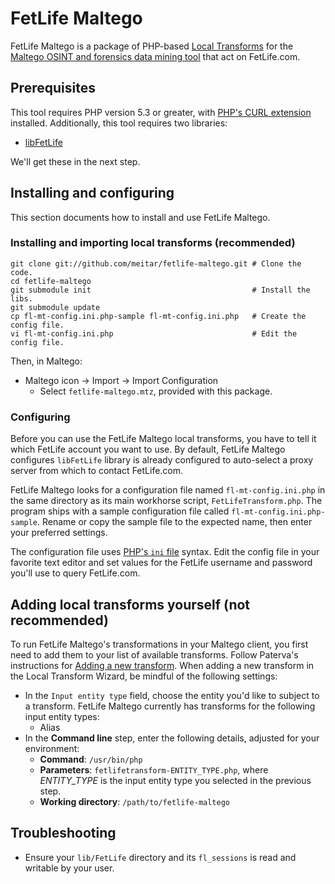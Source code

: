 # FetLife Maltego

FetLife Maltego is a package of PHP-based [Local Transforms](https://www.paterva.com/web6/documentation/developer-local.php) for the [Maltego OSINT and forensics data mining tool](https://en.wikipedia.org/wiki/Maltego) that act on FetLife.com.

## Prerequisites

This tool requires PHP version 5.3 or greater, with [PHP's CURL extension](https://php.net/manual/en/book.curl.php) installed. Additionally, this tool requires two libraries:

* [libFetLife](https://github.com/meitar/libFetLife)

We'll get these in the next step.

## Installing and configuring

This section documents how to install and use FetLife Maltego.

### Installing and importing local transforms (recommended)

    git clone git://github.com/meitar/fetlife-maltego.git # Clone the code.
    cd fetlife-maltego
    git submodule init                                    # Install the libs.
    git submodule update
    cp fl-mt-config.ini.php-sample fl-mt-config.ini.php   # Create the config file.
    vi fl-mt-config.ini.php                               # Edit the config file.

Then, in Maltego:

* Maltego icon -> Import -> Import Configuration
    * Select `fetlife-maltego.mtz`, provided with this package.

### Configuring

Before you can use the FetLife Maltego local transforms, you have to tell it which FetLife account you want to use. By default, FetLife Maltego configures `libFetLife` library is already configured to auto-select a proxy server from which to contact FetLife.com.

FetLife Maltego looks for a configuration file named `fl-mt-config.ini.php` in the same directory as its main workhorse script, `FetLifeTransform.php`. The program ships with a sample configuration file called `fl-mt-config.ini.php-sample`. Rename or copy the sample file to the expected name, then enter your preferred settings.

The configuration file uses [PHP's `ini` file](http://php.net/parse_ini_file) syntax. Edit the config file in your favorite text editor and set values for the FetLife username and password you'll use to query FetLife.com.

## Adding local transforms yourself (not recommended)

To run FetLife Maltego's transformations in your Maltego client, you first need to add them to your list of available transforms. Follow Paterva's instructions for [Adding a new transform](https://www.paterva.com/web6/documentation/developer-local.php#6). When adding a new transform in the Local Transform Wizard, be mindful of the following settings:

* In the `Input entity type` field, choose the entity you'd like to subject to a transform. FetLife Maltego currently has transforms for the following input entity types:
    * Alias
* In the **Command line** step, enter the following details, adjusted for your environment:
    * **Command**: `/usr/bin/php`
    * **Parameters**: `fetlifetransform-ENTITY_TYPE.php`, where *ENTITY_TYPE* is the input entity type you selected in the previous step.
    * **Working directory**: `/path/to/fetlife-maltego`

## Troubleshooting

* Ensure your `lib/FetLife` directory and its `fl_sessions` is read and writable by your user.
